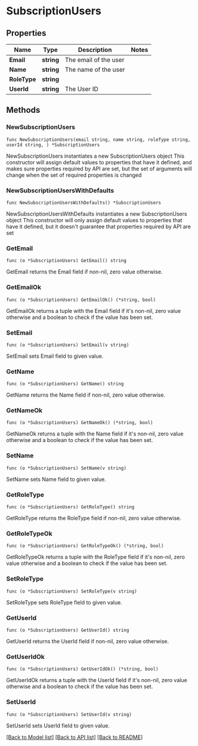 # SubscriptionUsers

## Properties

Name | Type | Description | Notes
------------ | ------------- | ------------- | -------------
**Email** | **string** | The email of the user | 
**Name** | **string** | The name of the user | 
**RoleType** | **string** |  | 
**UserId** | **string** | The User ID | 

## Methods

### NewSubscriptionUsers

`func NewSubscriptionUsers(email string, name string, roleType string, userId string, ) *SubscriptionUsers`

NewSubscriptionUsers instantiates a new SubscriptionUsers object
This constructor will assign default values to properties that have it defined,
and makes sure properties required by API are set, but the set of arguments
will change when the set of required properties is changed

### NewSubscriptionUsersWithDefaults

`func NewSubscriptionUsersWithDefaults() *SubscriptionUsers`

NewSubscriptionUsersWithDefaults instantiates a new SubscriptionUsers object
This constructor will only assign default values to properties that have it defined,
but it doesn't guarantee that properties required by API are set

### GetEmail

`func (o *SubscriptionUsers) GetEmail() string`

GetEmail returns the Email field if non-nil, zero value otherwise.

### GetEmailOk

`func (o *SubscriptionUsers) GetEmailOk() (*string, bool)`

GetEmailOk returns a tuple with the Email field if it's non-nil, zero value otherwise
and a boolean to check if the value has been set.

### SetEmail

`func (o *SubscriptionUsers) SetEmail(v string)`

SetEmail sets Email field to given value.


### GetName

`func (o *SubscriptionUsers) GetName() string`

GetName returns the Name field if non-nil, zero value otherwise.

### GetNameOk

`func (o *SubscriptionUsers) GetNameOk() (*string, bool)`

GetNameOk returns a tuple with the Name field if it's non-nil, zero value otherwise
and a boolean to check if the value has been set.

### SetName

`func (o *SubscriptionUsers) SetName(v string)`

SetName sets Name field to given value.


### GetRoleType

`func (o *SubscriptionUsers) GetRoleType() string`

GetRoleType returns the RoleType field if non-nil, zero value otherwise.

### GetRoleTypeOk

`func (o *SubscriptionUsers) GetRoleTypeOk() (*string, bool)`

GetRoleTypeOk returns a tuple with the RoleType field if it's non-nil, zero value otherwise
and a boolean to check if the value has been set.

### SetRoleType

`func (o *SubscriptionUsers) SetRoleType(v string)`

SetRoleType sets RoleType field to given value.


### GetUserId

`func (o *SubscriptionUsers) GetUserId() string`

GetUserId returns the UserId field if non-nil, zero value otherwise.

### GetUserIdOk

`func (o *SubscriptionUsers) GetUserIdOk() (*string, bool)`

GetUserIdOk returns a tuple with the UserId field if it's non-nil, zero value otherwise
and a boolean to check if the value has been set.

### SetUserId

`func (o *SubscriptionUsers) SetUserId(v string)`

SetUserId sets UserId field to given value.



[[Back to Model list]](../README.md#documentation-for-models) [[Back to API list]](../README.md#documentation-for-api-endpoints) [[Back to README]](../README.md)


